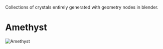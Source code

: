 Collections of crystals entirely generated with geometry nodes in blender.




# Amethyst

![Amethyst](Amethyst.jpg)